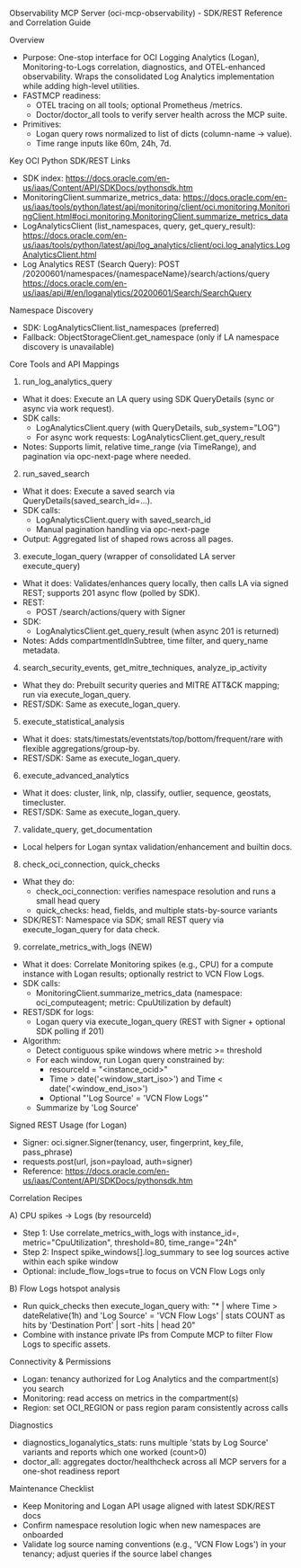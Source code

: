 Observability MCP Server (oci-mcp-observability) - SDK/REST Reference and Correlation Guide

Overview
- Purpose: One-stop interface for OCI Logging Analytics (Logan), Monitoring-to-Logs correlation, diagnostics, and OTEL-enhanced observability. Wraps the consolidated Log Analytics implementation while adding high-level utilities.
- FASTMCP readiness:
  - OTEL tracing on all tools; optional Prometheus /metrics.
  - Doctor/doctor_all tools to verify server health across the MCP suite.
- Primitives:
  - Logan query rows normalized to list of dicts (column-name -> value).
  - Time range inputs like 60m, 24h, 7d.

Key OCI Python SDK/REST Links
- SDK index: https://docs.oracle.com/en-us/iaas/Content/API/SDKDocs/pythonsdk.htm
- MonitoringClient.summarize_metrics_data:
  https://docs.oracle.com/en-us/iaas/tools/python/latest/api/monitoring/client/oci.monitoring.MonitoringClient.html#oci.monitoring.MonitoringClient.summarize_metrics_data
- LogAnalyticsClient (list_namespaces, query, get_query_result):
  https://docs.oracle.com/en-us/iaas/tools/python/latest/api/log_analytics/client/oci.log_analytics.LogAnalyticsClient.html
- Log Analytics REST (Search Query): POST /20200601/namespaces/{namespaceName}/search/actions/query
  https://docs.oracle.com/en-us/iaas/api/#/en/loganalytics/20200601/Search/SearchQuery

Namespace Discovery
- SDK: LogAnalyticsClient.list_namespaces (preferred)
- Fallback: ObjectStorageClient.get_namespace (only if LA namespace discovery is unavailable)

Core Tools and API Mappings

1) run_log_analytics_query
- What it does: Execute an LA query using SDK QueryDetails (sync or async via work request).
- SDK calls:
  - LogAnalyticsClient.query (with QueryDetails, sub_system="LOG")
  - For async work requests: LogAnalyticsClient.get_query_result
- Notes: Supports limit, relative time_range (via TimeRange), and pagination via opc-next-page where needed.

2) run_saved_search
- What it does: Execute a saved search via QueryDetails(saved_search_id=...).
- SDK calls:
  - LogAnalyticsClient.query with saved_search_id
  - Manual pagination handling via opc-next-page
- Output: Aggregated list of shaped rows across all pages.

3) execute_logan_query (wrapper of consolidated LA server execute_query)
- What it does: Validates/enhances query locally, then calls LA via signed REST; supports 201 async flow (polled by SDK).
- REST:
  - POST /search/actions/query with Signer
- SDK:
  - LogAnalyticsClient.get_query_result (when async 201 is returned)
- Notes: Adds compartmentIdInSubtree, time filter, and query_name metadata.

4) search_security_events, get_mitre_techniques, analyze_ip_activity
- What they do: Prebuilt security queries and MITRE ATT&CK mapping; run via execute_logan_query.
- REST/SDK: Same as execute_logan_query.

5) execute_statistical_analysis
- What it does: stats/timestats/eventstats/top/bottom/frequent/rare with flexible aggregations/group-by.
- REST/SDK: Same as execute_logan_query.

6) execute_advanced_analytics
- What it does: cluster, link, nlp, classify, outlier, sequence, geostats, timecluster.
- REST/SDK: Same as execute_logan_query.

7) validate_query, get_documentation
- Local helpers for Logan syntax validation/enhancement and builtin docs.

8) check_oci_connection, quick_checks
- What they do:
  - check_oci_connection: verifies namespace resolution and runs a small head query
  - quick_checks: head, fields, and multiple stats-by-source variants
- SDK/REST: Namespace via SDK; small REST query via execute_logan_query for data check.

9) correlate_metrics_with_logs (NEW)
- What it does: Correlate Monitoring spikes (e.g., CPU) for a compute instance with Logan results; optionally restrict to VCN Flow Logs.
- SDK calls:
  - MonitoringClient.summarize_metrics_data (namespace: oci_computeagent; metric: CpuUtilization by default)
- REST/SDK for logs:
  - Logan query via execute_logan_query (REST with Signer + optional SDK polling if 201)
- Algorithm:
  - Detect contiguous spike windows where metric >= threshold
  - For each window, run Logan query constrained by:
    - resourceId = "<instance_ocid>"
    - Time > date('<window_start_iso>') and Time < date('<window_end_iso>')
    - Optional "'Log Source' = 'VCN Flow Logs'"
  - Summarize by 'Log Source'

Signed REST Usage (for Logan)
- Signer: oci.signer.Signer(tenancy, user, fingerprint, key_file, pass_phrase)
- requests.post(url, json=payload, auth=signer)
- Reference: https://docs.oracle.com/en-us/iaas/Content/API/SDKDocs/pythonsdk.htm

Correlation Recipes

A) CPU spikes -> Logs (by resourceId)
- Step 1: Use correlate_metrics_with_logs with instance_id=<ocid>, metric="CpuUtilization", threshold=80, time_range="24h"
- Step 2: Inspect spike_windows[].log_summary to see log sources active within each spike window
- Optional: include_flow_logs=true to focus on VCN Flow Logs only

B) Flow Logs hotspot analysis
- Run quick_checks then execute_logan_query with:
  "* | where Time > dateRelative(1h) and 'Log Source' = 'VCN Flow Logs' | stats COUNT as hits by 'Destination Port' | sort -hits | head 20"
- Combine with instance private IPs from Compute MCP to filter Flow Logs to specific assets.

Connectivity & Permissions
- Logan: tenancy authorized for Log Analytics and the compartment(s) you search
- Monitoring: read access on metrics in the compartment(s)
- Region: set OCI_REGION or pass region param consistently across calls

Diagnostics
- diagnostics_loganalytics_stats: runs multiple 'stats by Log Source' variants and reports which one worked (count>0)
- doctor_all: aggregates doctor/healthcheck across all MCP servers for a one-shot readiness report

Maintenance Checklist
- Keep Monitoring and Logan API usage aligned with latest SDK/REST docs
- Confirm namespace resolution logic when new namespaces are onboarded
- Validate log source naming conventions (e.g., 'VCN Flow Logs') in your tenancy; adjust queries if the source label changes
